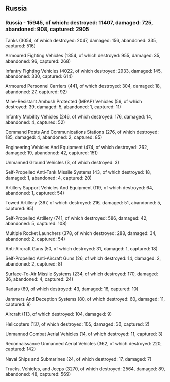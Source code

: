 
 
 ## Russia
 
 ### Russia - 15945, of which: destroyed: 11407, damaged: 725, abandoned: 908, captured: 2905

 

 

 Tanks (3054, of which destroyed: 2047, damaged: 156, abandoned: 335, captured: 516)

 Armoured Fighting Vehicles (1354, of which destroyed: 955, damaged: 35, abandoned: 96, captured: 268)

 Infantry Fighting Vehicles (4022, of which destroyed: 2933, damaged: 145, abandoned: 330, captured: 614)

 Armoured Personnel Carriers (441, of which destroyed: 304, damaged: 18, abandoned: 27, captured: 92)

 Mine-Resistant Ambush Protected (MRAP) Vehicles (56, of which destroyed: 39, damaged: 5, abandoned: 1, captured: 11)

 Infantry Mobility Vehicles (246, of which destroyed: 176, damaged: 14, abandoned: 4, captured: 52)

 Command Posts And Communications Stations (276, of which destroyed: 185, damaged: 4, abandoned: 2, captured: 85)

 Engineering Vehicles And Equipment (474, of which destroyed: 262, damaged: 19, abandoned: 42, captured: 151)

 Unmanned Ground Vehicles (3, of which destroyed: 3)

 Self-Propelled Anti-Tank Missile Systems (43, of which destroyed: 18, damaged: 1, abandoned: 4, captured: 20)

 Artillery Support Vehicles And Equipment (119, of which destroyed: 64, abandoned: 1, captured: 54)

 Towed Artillery (367, of which destroyed: 216, damaged: 51, abandoned: 5, captured: 95)

 Self-Propelled Artillery (741, of which destroyed: 586, damaged: 42, abandoned: 5, captured: 108)

 Multiple Rocket Launchers (378, of which destroyed: 288, damaged: 34, abandoned: 2, captured: 54)

 Anti-Aircraft Guns (50, of which destroyed: 31, damaged: 1, captured: 18)

 Self-Propelled Anti-Aircraft Guns (26, of which destroyed: 14, damaged: 2, abandoned: 2, captured: 8)

 Surface-To-Air Missile Systems (234, of which destroyed: 170, damaged: 36, abandoned: 4, captured: 24)

 Radars (69, of which destroyed: 43, damaged: 16, captured: 10)

 Jammers And Deception Systems (80, of which destroyed: 60, damaged: 11, captured: 9)

 Aircraft (113, of which destroyed: 104, damaged: 9)

 Helicopters (137, of which destroyed: 105, damaged: 30, captured: 2)

 Unmanned Combat Aerial Vehicles (14, of which destroyed: 11, captured: 3)

 Reconnaissance Unmanned Aerial Vehicles (362, of which destroyed: 220, captured: 142)

 Naval Ships and Submarines (24, of which destroyed: 17, damaged: 7)

 Trucks, Vehicles, and Jeeps (3270, of which destroyed: 2564, damaged: 89, abandoned: 48, captured: 569)

